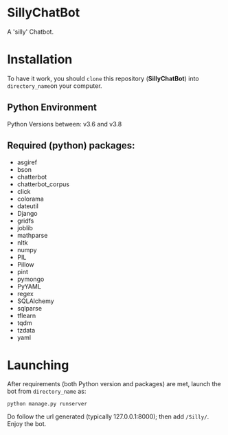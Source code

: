 # SillyChatBot
A 'silly' Chatbot.

# Installation
To have it work, you should `clone` this repository (**SillyChatBot**) into `directory_name`on your computer.
## Python Environment
Python Versions between: v3.6 and v3.8
## Required (python) packages:
- asgiref
- bson
- chatterbot
- chatterbot_corpus
- click
- colorama
- dateutil
- Django
- gridfs
- joblib
- mathparse
- nltk
- numpy
- PIL
- Pillow
- pint
- pymongo
- PyYAML
- regex
- SQLAlchemy
- sqlparse
- tflearn
- tqdm
- tzdata
- yaml

# Launching
After requirements (both Python version and packages) are met, launch the bot from `directory_name` as:
```
python manage.py runserver
```
Do follow the url generated (typically 127.0.0.1:8000); then add `/Silly/`.  
Enjoy the bot.
